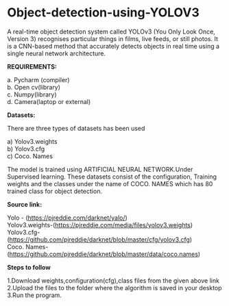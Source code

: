 # Object-detection-using-YOLOV3

A real-time object detection system called YOLOv3 (You Only Look Once, Version 3) recognises particular things in films, live feeds, or still photos. It is a CNN-based method that accurately detects objects in real time using a single neural network architecture.  

**REQUIREMENTS:**

a. Pycharm (compiler)<br />
b. Open cv(library)<br />
c. Numpy(library)<br />
d. Camera(laptop or external)<br />

**Datasets:**

There are three types of datasets has been used

a) Yolov3.weights<br />
b) Yolov3.cfg<br />
c) Coco. Names<br />

The model is trained using ARTIFICIAL NEURAL NETWORK.Under Supervised learning. These datasets consist of the configuration, Training weights and the classes under the name of COCO. NAMES which has 80 trained class for object detection.

**Source link:**

Yolo - (https://pjreddie.com/darknet/yalo/)<br />
Yolov3.weights-(https://pjreddie.com/media/files/yolov3.weights)<br />
Yolov3.cfg-(https://github.com/pjreddie/darknet/blob/master/cfg/yolov3.cfg)<br />
Coco. Names-(https://github.com/pjreddie/darknet/blob/master/data/coco.names)<br />

**Steps to follow**

1.Download weights,configuration(cfg),class files from the given above link<br />
2.Upload the files to the folder where the algorithm is saved in your desktop <br />
3.Run the program.<br />
